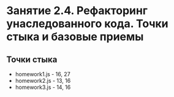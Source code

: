 # Занятие 2.4. Рефакторинг унаследованного кода. Точки стыка и базовые приемы

## Точки стыка
- homework1.js - 16, 27
- homework2.js - 13, 16
- homework3.js - 14, 16